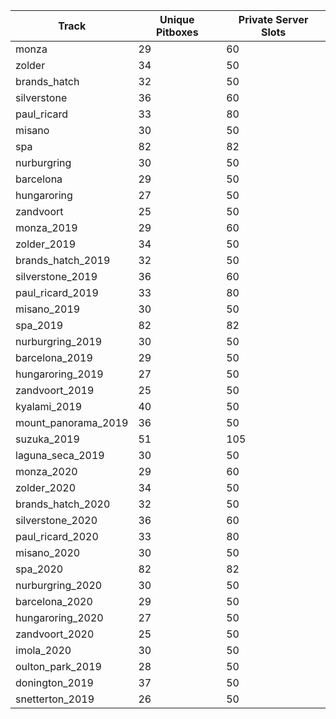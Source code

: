 |  Track     | Unique Pitboxes | Private Server Slots |
| ---------- | --------------- | -------------------- |
|  monza     |       29        |         60           |
|  zolder    |       34        |         50           |
|  brands_hatch |    32        |         50           |
|  silverstone |     36        |         60           |
|  paul_ricard |     33        |         80           |
|  misano     |      30        |         50           |
|  spa       |       82        |         82           |
|  nurburgring |     30        |         50           |
|  barcelona |       29        |         50           |
|  hungaroring |     27        |         50           |
|  zandvoort |       25        |         50           |
|  monza_2019 |      29        |         60           |
|  zolder_2019 |     34        |         50           |
|  brands_hatch_2019 | 32      |         50           |
|  silverstone_2019 |36        |         60           |
|  paul_ricard_2019 |33        |         80           |
|  misano_2019 |     30        |         50           |
|  spa_2019 |        82        |         82           |
|  nurburgring_2019| 30        |         50           |
|  barcelona_2019 |  29        |         50           |
|  hungaroring_2019 |27        |         50           |
|  zandvoort_2019 |  25        |         50           |
|  kyalami_2019 |    40        |         50           |
|  mount_panorama_2019 | 36    |         50           |
|  suzuka_2019 |     51        |         105          |
|  laguna_seca_2019 | 30       |         50           |
|  monza_2020 |      29        |         60           |
|  zolder_2020 |     34        |         50           |
|  brands_hatch_2020 | 32      |         50           |
|  silverstone_2020 | 36       |         60           |
|  paul_ricard_2020 | 33       |         80           |
|  misano_2020 | 30            |         50           |
|  spa_2020     |     82       |         82           |
|  nurburgring_2020 | 30       |         50           |
|  barcelona_2020 |   29       |         50           |
|  hungaroring_2020 | 27       |         50           |
|  zandvoort_2020 |  25        |         50           |
|  imola_2020     |  30        |         50           |
|  oulton_park_2019 | 28       |         50           |
|  donington_2019 |  37        |         50           |
|  snetterton_2019 | 26        |         50           |